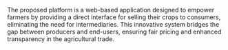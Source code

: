 The proposed platform is a web-based application designed to empower farmers by providing a direct interface for selling their crops to consumers, eliminating the need for intermediaries. This innovative system bridges the gap between producers and end-users, ensuring fair pricing and enhanced transparency in the agricultural trade.

